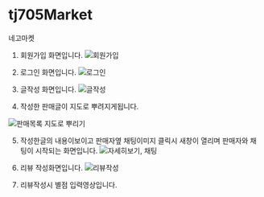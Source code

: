 # tj705Market
네고마켓




1. 회원가입 화면입니다.
![회원가입](https://github.com/TwoJungHo/tj705Market/assets/132986801/18cd14a9-3835-4066-b4fd-39e51ed85a70)




2. 로그인 화면입니다.
![로그인](https://github.com/TwoJungHo/tj705Market/assets/132986801/559e12f0-9692-4cf5-b261-dfe69362658e)




3. 글작성 화면입니다.
![글작성](https://github.com/TwoJungHo/tj705Market/assets/132986801/e809cdb0-9e25-4fba-8b4b-7f9f2cad5b0c)




4. 작성한 판매글이 지도로 뿌려지게됩니다.
 
![판매목록 지도로 뿌리기](https://github.com/TwoJungHo/tj705Market/assets/132986801/f3406627-b34d-4911-b896-807c61a77689)




5. 작성한글의 내용이보이고 판매자옆 채팅이미지 클릭시
   새창이 열리며 판매자와 채팅이 시작되는 화면입니다.
![자세히보기, 채팅](https://github.com/TwoJungHo/tj705Market/assets/132986801/0c569473-0719-4151-8d1d-4f1400c4bf5a)




6. 리뷰 작성화면입니다.
![리뷰작성](https://github.com/TwoJungHo/tj705Market/assets/132986801/95b58513-41c5-4b2a-92d9-dd28685210f1)




7. 리뷰작성시 별점 입력영상입니다.
